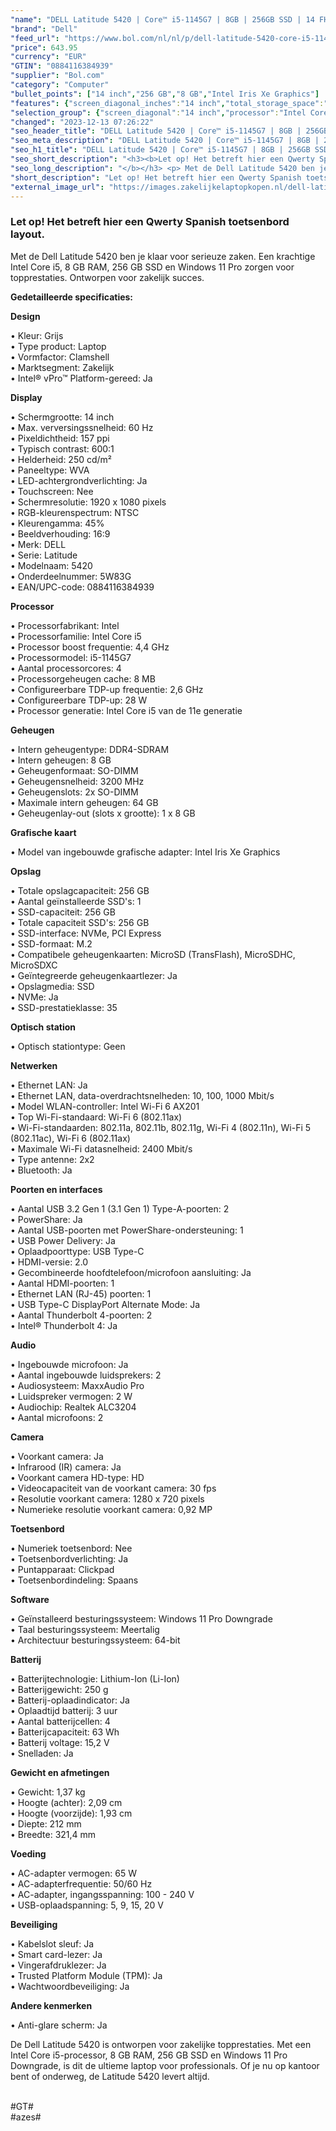 ```yaml
---
"name": "DELL Latitude 5420 | Core™ i5-1145G7 | 8GB | 256GB SSD | 14 FHD | Gray | W11 Pro | Qwerty - ES"
"brand": "Dell"
"feed_url": "https://www.bol.com/nl/nl/p/dell-latitude-5420-core-i5-1145g7-8gb-256gb-ssd-14-fhd-gray-w11-pro-qwerty-es/9300000027426073"
"price": 643.95
"currency": "EUR"
"GTIN": "0884116384939"
"supplier": "Bol.com"
"category": "Computer"
"bullet_points": ["14 inch","256 GB","8 GB","Intel Iris Xe Graphics"]
"features": {"screen_diagonal_inches":"14 inch","total_storage_space":"256 GB","memory_size":"8 GB","graphics_card":"Intel Iris Xe Graphics"}
"selection_group": {"screen_diagonal":"14 inch","processor":"Intel Core i5","changed_price_past_3_days":false,"product_family":"Latitude"}
"changed": "2023-12-13 07:26:22"
"seo_header_title": "DELL Latitude 5420 | Core™ i5-1145G7 | 8GB | 256GB SSD | 14 FHD | Gray | W11 Pro | Qwerty - ES"
"seo_meta_description": "DELL Latitude 5420 | Core™ i5-1145G7 | 8GB | 256GB SSD | 14 FHD | Gray | W11 Pro | Qwerty - ES"
"seo_h1_title": "DELL Latitude 5420 | Core™ i5-1145G7 | 8GB | 256GB SSD | 14 FHD | Gray | W11 Pro | Qwerty - ES"
"seo_short_description": "<h3><b>Let op! Het betreft hier een Qwerty Spanish toetsenbord layout."
"seo_long_description": "</b></h3> <p> Met de Dell Latitude 5420 ben je klaar voor serieuze zaken. Een krachtige Intel Core i5, 8 GB RAM, 256 GB SSD en Windows 11 Pro zorgen voor topprestaties. Ontworpen voor zakelijk succes. </p> <p> <b>Gedetailleerde specificaties:</b> </p> <p> <b>Design</b> </p> • Kleur: Grijs <br /> • Type product: Laptop <br /> • Vormfactor: Clamshell <br /> • Marktsegment: Zakelijk <br /> • Intel® vPro™ Platform-gereed: Ja <br /> <p> <b>Display</b> </p> • Schermgrootte: 14 inch <br /> • Max. verversingssnelheid: 60 Hz <br /> • Pixeldichtheid: 157 ppi <br /> • Typisch contrast: 600:1 <br /> • Helderheid: 250 cd/m² <br /> • Paneeltype: WVA <br /> • LED-achtergrondverlichting: Ja <br /> • Touchscreen: Nee <br /> • Schermresolutie: 1920 x 1080 pixels <br /> • RGB-kleurenspectrum: NTSC <br /> • Kleurengamma: 45% <br /> • Beeldverhouding: 16:9 <br /> • Merk: DELL <br /> • Serie: Latitude <br /> • Modelnaam: 5420 <br /> • Onderdeelnummer: 5W83G <br /> • EAN/UPC-code: 0884116384939 <br /> <p> <b>Processor</b> </p> • Processorfabrikant: Intel <br /> • Processorfamilie: Intel Core i5 <br /> • Processor boost frequentie: 4,4 GHz <br /> • Processormodel: i5-1145G7 <br /> • Aantal processorcores: 4 <br /> • Processorgeheugen cache: 8 MB <br /> • Configureerbare TDP-up frequentie: 2,6 GHz <br /> • Configureerbare TDP-up: 28 W <br /> • Processor generatie: Intel Core i5 van de 11e generatie <br /> <p> <b>Geheugen</b> </p> • Intern geheugentype: DDR4-SDRAM <br /> • Intern geheugen: 8 GB <br /> • Geheugenformaat: SO-DIMM <br /> • Geheugensnelheid: 3200 MHz <br /> • Geheugenslots: 2x SO-DIMM <br /> • Maximale intern geheugen: 64 GB <br /> • Geheugenlay-out (slots x grootte): 1 x 8 GB <br /> <p> <b>Grafische kaart</b> </p> • Model van ingebouwde grafische adapter: Intel Iris Xe Graphics <br /> <p> <b>Opslag</b> </p> • Totale opslagcapaciteit: 256 GB <br /> • Aantal geïnstalleerde SSD's: 1 <br /> • SSD-capaciteit: 256 GB <br /> • Totale capaciteit SSD's: 256 GB <br /> • SSD-interface: NVMe, PCI Express <br /> • SSD-formaat: M. 2 <br /> • Compatibele geheugenkaarten: MicroSD (TransFlash), MicroSDHC, MicroSDXC <br /> • Geïntegreerde geheugenkaartlezer: Ja <br /> • Opslagmedia: SSD <br /> • NVMe: Ja <br /> • SSD-prestatieklasse: 35 <br /> <p> <b>Optisch station</b> </p> • Optisch stationtype: Geen <br /> <p> <b>Netwerken</b> </p> • Ethernet LAN: Ja <br /> • Ethernet LAN, data-overdrachtsnelheden: 10, 100, 1000 Mbit/s <br /> • Model WLAN-controller: Intel Wi-Fi 6 AX201 <br /> • Top Wi-Fi-standaard: Wi-Fi 6 (802. 11ax) <br /> • Wi-Fi-standaarden: 802. 11a, 802. 11b, 802. 11g, Wi-Fi 4 (802. 11n), Wi-Fi 5 (802. 11ac), Wi-Fi 6 (802. 11ax) <br /> • Maximale Wi-Fi datasnelheid: 2400 Mbit/s <br /> • Type antenne: 2x2 <br /> • Bluetooth: Ja <br /> <p> <b>Poorten en interfaces</b> </p> • Aantal USB 3. 2 Gen 1 (3. 1 Gen 1) Type-A-poorten: 2 <br /> • PowerShare: Ja <br /> • Aantal USB-poorten met PowerShare-ondersteuning: 1 <br /> • USB Power Delivery: Ja <br /> • Oplaadpoorttype: USB Type-C <br /> • HDMI-versie: 2. 0 <br /> • Gecombineerde hoofdtelefoon/microfoon aansluiting: Ja <br /> • Aantal HDMI-poorten: 1 <br /> • Ethernet LAN (RJ-45) poorten: 1 <br /> • USB Type-C DisplayPort Alternate Mode: Ja <br /> • Aantal Thunderbolt 4-poorten: 2 <br /> • Intel® Thunderbolt 4: Ja <br /> <p> <b>Audio</b> </p> • Ingebouwde microfoon: Ja <br /> • Aantal ingebouwde luidsprekers: 2 <br /> • Audiosysteem: MaxxAudio Pro <br /> • Luidspreker vermogen: 2 W <br /> • Audiochip: Realtek ALC3204 <br /> • Aantal microfoons: 2 <br /> <p> <b>Camera</b> </p> • Voorkant camera: Ja <br /> • Infrarood (IR) camera: Ja <br /> • Voorkant camera HD-type: HD <br /> • Videocapaciteit van de voorkant camera: 30 fps <br /> • Resolutie voorkant camera: 1280 x 720 pixels <br /> • Numerieke resolutie voorkant camera: 0,92 MP <br /> <p> <b>Toetsenbord</b> </p> • Numeriek toetsenbord: Nee <br /> • Toetsenbordverlichting: Ja <br /> • Puntapparaat: Clickpad <br /> • Toetsenbordindeling: Spaans <br /> <p> <b>Software</b> </p> • Geïnstalleerd besturingssysteem: Windows 11 Pro Downgrade <br /> • Taal besturingssysteem: Meertalig <br /> • Architectuur besturingssysteem: 64-bit <br /> <p> <b>Batterij</b> </p> • Batterijtechnologie: Lithium-Ion (Li-Ion) <br /> • Batterijgewicht: 250 g <br /> • Batterij-oplaadindicator: Ja <br /> • Oplaadtijd batterij: 3 uur <br /> • Aantal batterijcellen: 4 <br /> • Batterijcapaciteit: 63 Wh <br /> • Batterij voltage: 15,2 V <br /> • Snelladen: Ja <br /> <p> <b>Gewicht en afmetingen</b> </p> • Gewicht: 1,37 kg <br /> • Hoogte (achter): 2,09 cm <br /> • Hoogte (voorzijde): 1,93 cm <br /> • Diepte: 212 mm <br /> • Breedte: 321,4 mm <br /> <p> <b>Voeding</b> </p> • AC-adapter vermogen: 65 W <br /> • AC-adapterfrequentie: 50/60 Hz <br /> • AC-adapter, ingangsspanning: 100 - 240 V <br /> • USB-oplaadspanning: 5, 9, 15, 20 V <br /> <p> <b>Beveiliging</b> </p> • Kabelslot sleuf: Ja <br /> • Smart card-lezer: Ja <br /> • Vingerafdruklezer: Ja <br /> • Trusted Platform Module (TPM): Ja <br /> • Wachtwoordbeveiliging: Ja <br /> <p> <b>Andere kenmerken</b> </p> • Anti-glare scherm: Ja <br /> <p> De Dell Latitude 5420 is ontworpen voor zakelijke topprestaties. Met een Intel Core i5-processor, 8 GB RAM, 256 GB SSD en Windows 11 Pro Downgrade, is dit de ultieme laptop voor professionals. Of je nu op kantoor bent of onderweg, de Latitude 5420 levert altijd. </p> <p> <br />#GT#<br />#azes# </p>"
"short_description": "Let op! Het betreft hier een Qwerty Spanish toetsenbord layout. Met de Dell Latitude 5420 ben je klaar voor serieuze zaken. Een krachtige Intel Core i5, 8 GB RAM, 256 GB SSD en Windows 11 Pro zorgen voor topprestaties. Ontworpen voor zakelijk succes. Gedetailleerde specificaties: Design • Kleur: Grijs • Type product: Laptop • Vormfactor: Clamshell • Marktsegment: Zakelijk • Intel® vPro™ Platform-gereed: Ja Display • Schermgrootte: 14 inch • Max. verversingssnelheid: 60 Hz • Pixeldichtheid: 157 ppi • Typisch contrast: 600:1 • Helderheid: 250 cd/m² • Paneeltype: WVA • LED-achtergrondverlichting: Ja • Touchscreen: Nee • Schermresolutie: 1920 x 1080 pixels • RGB-kleurenspectrum: NTSC • Kleurengamma: 45% • Beeldverhouding: 16:9 • Merk: DELL • Serie: Latitude • Modelnaam: 5420 • Onderdeelnummer: 5W83G • EAN/UPC-code: 0884116384939 Processor • Processorfabrikant: Intel • Processorfamilie: Intel Core i5 • Processor boost frequentie: 4,4 GHz • Processormodel: i5-1145G7 • Aantal processorcores: 4 • Processorgeheugen cache: 8 MB • Configureerbare TDP-up frequentie: 2,6 GHz • Configureerbare TDP-up: 28 W • Processor generatie: Intel Core i5 van de 11e generatie Geheugen • Intern geheugentype: DDR4-SDRAM • Intern geheugen: 8 GB • Geheugenformaat: SO-DIMM • Geheugensnelheid: 3200 MHz • Geheugenslots: 2x SO-DIMM • Maximale intern geheugen: 64 GB • Geheugenlay-out (slots x grootte): 1 x 8 GB Grafische kaart • Model van ingebouwde grafische adapter: Intel Iris Xe Graphics Opslag • Totale opslagcapaciteit: 256 GB • Aantal geïnstalleerde SSD's: 1 • SSD-capaciteit: 256 GB • Totale capaciteit SSD's: 256 GB • SSD-interface: NVMe, PCI Express • SSD-formaat: M.2 • Compatibele geheugenkaarten: MicroSD (TransFlash), MicroSDHC, MicroSDXC • Geïntegreerde geheugenkaartlezer: Ja • Opslagmedia: SSD • NVMe: Ja • SSD-prestatieklasse: 35 Optisch station • Optisch stationtype: Geen Netwerken • Ethernet LAN: Ja • Ethernet LAN, data-overdrachtsnelheden: 10, 100, 1000 Mbit/s • Model WLAN-controller: Intel Wi-Fi 6 AX201 • Top Wi-Fi-standaard: Wi-Fi 6 (802.11ax) • Wi-Fi-standaarden: 802.11a, 802.11b, 802.11g, Wi-Fi 4 (802.11n), Wi-Fi 5 (802.11ac), Wi-Fi 6 (802.11ax) • Maximale Wi-Fi datasnelheid: 2400 Mbit/s • Type antenne: 2x2 • Bluetooth: Ja Poorten en interfaces • Aantal USB 3.2 Gen 1 (3.1 Gen 1) Type-A-poorten: 2 • PowerShare: Ja • Aantal USB-poorten met PowerShare-ondersteuning: 1 • USB Power Delivery: Ja • Oplaadpoorttype: USB Type-C • HDMI-versie: 2.0 • Gecombineerde hoofdtelefoon/microfoon aansluiting: Ja • Aantal HDMI-poorten: 1 • Ethernet LAN (RJ-45) poorten: 1 • USB Type-C DisplayPort Alternate Mode: Ja • Aantal Thunderbolt 4-poorten: 2 • Intel® Thunderbolt 4: Ja Audio • Ingebouwde microfoon: Ja • Aantal ingebouwde luidsprekers: 2 • Audiosysteem: MaxxAudio Pro • Luidspreker vermogen: 2 W • Audiochip: Realtek ALC3204 • Aantal microfoons: 2 Camera • Voorkant camera: Ja • Infrarood (IR) camera: Ja • Voorkant camera HD-type: HD • Videocapaciteit van de voorkant camera: 30 fps • Resolutie voorkant camera: 1280 x 720 pixels • Numerieke resolutie voorkant camera: 0,92 MP Toetsenbord • Numeriek toetsenbord: Nee • Toetsenbordverlichting: Ja • Puntapparaat: Clickpad • Toetsenbordindeling: Spaans Software • Geïnstalleerd besturingssysteem: Windows 11 Pro Downgrade • Taal besturingssysteem: Meertalig • Architectuur besturingssysteem: 64-bit Batterij • Batterijtechnologie: Lithium-Ion (Li-Ion) • Batterijgewicht: 250 g • Batterij-oplaadindicator: Ja • Oplaadtijd batterij: 3 uur • Aantal batterijcellen: 4 • Batterijcapaciteit: 63 Wh • Batterij voltage: 15,2 V • Snelladen: Ja Gewicht en afmetingen • Gewicht: 1,37 kg • Hoogte (achter): 2,09 cm • Hoogte (voorzijde): 1,93 cm • Diepte: 212 mm • Breedte: 321,4 mm Voeding • AC-adapter vermogen: 65 W • AC-adapterfrequentie: 50/60 Hz • AC-adapter, ingangsspanning: 100 - 240 V • USB-oplaadspanning: 5, 9, 15, 20 V Beveiliging • Kabelslot sleuf: Ja • Smart card-lezer: Ja • Vingerafdruklezer: Ja • Trusted Platform Module (TPM): Ja • Wachtwoordbeveiliging: Ja Andere kenmerken • Anti-glare scherm: Ja De Dell Latitude 5420 is ontworpen voor zakelijke topprestaties. Met een Intel Core i5-processor, 8 GB RAM, 256 GB SSD en Windows 11 Pro Downgrade, is dit de ultieme laptop voor professionals. Of je nu op kantoor bent of onderweg, de Latitude 5420 levert altijd. #GT# #azes#"
"external_image_url": "https://images.zakelijkelaptopkopen.nl/dell-latitude-5420-core-i5-1145g7-8gb-256gb-ssd-14-fhd-gray-w11-pro-qwerty-es.webp"
---
```


<h3><b>Let op! Het betreft hier een Qwerty Spanish toetsenbord layout.</b></h3> <p> Met de Dell Latitude 5420 ben je klaar voor serieuze zaken. Een krachtige Intel Core i5, 8 GB RAM, 256 GB SSD en Windows 11 Pro zorgen voor topprestaties. Ontworpen voor zakelijk succes. </p> <p> <b>Gedetailleerde specificaties:</b> </p> <p> <b>Design</b> </p> • Kleur: Grijs <br /> • Type product: Laptop <br /> • Vormfactor: Clamshell <br /> • Marktsegment: Zakelijk <br /> • Intel® vPro™ Platform-gereed: Ja <br /> <p> <b>Display</b> </p> • Schermgrootte: 14 inch <br /> • Max. verversingssnelheid: 60 Hz <br /> • Pixeldichtheid: 157 ppi <br /> • Typisch contrast: 600:1 <br /> • Helderheid: 250 cd/m² <br /> • Paneeltype: WVA <br /> • LED-achtergrondverlichting: Ja <br /> • Touchscreen: Nee <br /> • Schermresolutie: 1920 x 1080 pixels <br /> • RGB-kleurenspectrum: NTSC <br /> • Kleurengamma: 45% <br /> • Beeldverhouding: 16:9 <br /> • Merk: DELL <br /> • Serie: Latitude <br /> • Modelnaam: 5420 <br /> • Onderdeelnummer: 5W83G <br /> • EAN/UPC-code: 0884116384939 <br /> <p> <b>Processor</b> </p> • Processorfabrikant: Intel <br /> • Processorfamilie: Intel Core i5 <br /> • Processor boost frequentie: 4,4 GHz <br /> • Processormodel: i5-1145G7 <br /> • Aantal processorcores: 4 <br /> • Processorgeheugen cache: 8 MB <br /> • Configureerbare TDP-up frequentie: 2,6 GHz <br /> • Configureerbare TDP-up: 28 W <br /> • Processor generatie: Intel Core i5 van de 11e generatie <br /> <p> <b>Geheugen</b> </p> • Intern geheugentype: DDR4-SDRAM <br /> • Intern geheugen: 8 GB <br /> • Geheugenformaat: SO-DIMM <br /> • Geheugensnelheid: 3200 MHz <br /> • Geheugenslots: 2x SO-DIMM <br /> • Maximale intern geheugen: 64 GB <br /> • Geheugenlay-out (slots x grootte): 1 x 8 GB <br /> <p> <b>Grafische kaart</b> </p> • Model van ingebouwde grafische adapter: Intel Iris Xe Graphics <br /> <p> <b>Opslag</b> </p> • Totale opslagcapaciteit: 256 GB <br /> • Aantal geïnstalleerde SSD's: 1 <br /> • SSD-capaciteit: 256 GB <br /> • Totale capaciteit SSD's: 256 GB <br /> • SSD-interface: NVMe, PCI Express <br /> • SSD-formaat: M.2 <br /> • Compatibele geheugenkaarten: MicroSD (TransFlash), MicroSDHC, MicroSDXC <br /> • Geïntegreerde geheugenkaartlezer: Ja <br /> • Opslagmedia: SSD <br /> • NVMe: Ja <br /> • SSD-prestatieklasse: 35 <br /> <p> <b>Optisch station</b> </p> • Optisch stationtype: Geen <br /> <p> <b>Netwerken</b> </p> • Ethernet LAN: Ja <br /> • Ethernet LAN, data-overdrachtsnelheden: 10, 100, 1000 Mbit/s <br /> • Model WLAN-controller: Intel Wi-Fi 6 AX201 <br /> • Top Wi-Fi-standaard: Wi-Fi 6 (802.11ax) <br /> • Wi-Fi-standaarden: 802.11a, 802.11b, 802.11g, Wi-Fi 4 (802.11n), Wi-Fi 5 (802.11ac), Wi-Fi 6 (802.11ax) <br /> • Maximale Wi-Fi datasnelheid: 2400 Mbit/s <br /> • Type antenne: 2x2 <br /> • Bluetooth: Ja <br /> <p> <b>Poorten en interfaces</b> </p> • Aantal USB 3.2 Gen 1 (3.1 Gen 1) Type-A-poorten: 2 <br /> • PowerShare: Ja <br /> • Aantal USB-poorten met PowerShare-ondersteuning: 1 <br /> • USB Power Delivery: Ja <br /> • Oplaadpoorttype: USB Type-C <br /> • HDMI-versie: 2.0 <br /> • Gecombineerde hoofdtelefoon/microfoon aansluiting: Ja <br /> • Aantal HDMI-poorten: 1 <br /> • Ethernet LAN (RJ-45) poorten: 1 <br /> • USB Type-C DisplayPort Alternate Mode: Ja <br /> • Aantal Thunderbolt 4-poorten: 2 <br /> • Intel® Thunderbolt 4: Ja <br /> <p> <b>Audio</b> </p> • Ingebouwde microfoon: Ja <br /> • Aantal ingebouwde luidsprekers: 2 <br /> • Audiosysteem: MaxxAudio Pro <br /> • Luidspreker vermogen: 2 W <br /> • Audiochip: Realtek ALC3204 <br /> • Aantal microfoons: 2 <br /> <p> <b>Camera</b> </p> • Voorkant camera: Ja <br /> • Infrarood (IR) camera: Ja <br /> • Voorkant camera HD-type: HD <br /> • Videocapaciteit van de voorkant camera: 30 fps <br /> • Resolutie voorkant camera: 1280 x 720 pixels <br /> • Numerieke resolutie voorkant camera: 0,92 MP <br /> <p> <b>Toetsenbord</b> </p> • Numeriek toetsenbord: Nee <br /> • Toetsenbordverlichting: Ja <br /> • Puntapparaat: Clickpad <br /> • Toetsenbordindeling: Spaans <br /> <p> <b>Software</b> </p> • Geïnstalleerd besturingssysteem: Windows 11 Pro Downgrade <br /> • Taal besturingssysteem: Meertalig <br /> • Architectuur besturingssysteem: 64-bit <br /> <p> <b>Batterij</b> </p> • Batterijtechnologie: Lithium-Ion (Li-Ion) <br /> • Batterijgewicht: 250 g <br /> • Batterij-oplaadindicator: Ja <br /> • Oplaadtijd batterij: 3 uur <br /> • Aantal batterijcellen: 4 <br /> • Batterijcapaciteit: 63 Wh <br /> • Batterij voltage: 15,2 V <br /> • Snelladen: Ja <br /> <p> <b>Gewicht en afmetingen</b> </p> • Gewicht: 1,37 kg <br /> • Hoogte (achter): 2,09 cm <br /> • Hoogte (voorzijde): 1,93 cm <br /> • Diepte: 212 mm <br /> • Breedte: 321,4 mm <br /> <p> <b>Voeding</b> </p> • AC-adapter vermogen: 65 W <br /> • AC-adapterfrequentie: 50/60 Hz <br /> • AC-adapter, ingangsspanning: 100 - 240 V <br /> • USB-oplaadspanning: 5, 9, 15, 20 V <br /> <p> <b>Beveiliging</b> </p> • Kabelslot sleuf: Ja <br /> • Smart card-lezer: Ja <br /> • Vingerafdruklezer: Ja <br /> • Trusted Platform Module (TPM): Ja <br /> • Wachtwoordbeveiliging: Ja <br /> <p> <b>Andere kenmerken</b> </p> • Anti-glare scherm: Ja <br /> <p> De Dell Latitude 5420 is ontworpen voor zakelijke topprestaties. Met een Intel Core i5-processor, 8 GB RAM, 256 GB SSD en Windows 11 Pro Downgrade, is dit de ultieme laptop voor professionals. Of je nu op kantoor bent of onderweg, de Latitude 5420 levert altijd. </p> <p> <br />#GT#<br />#azes# </p>